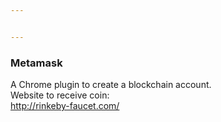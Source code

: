 ```yaml
---


---
```


<h3 id="metamask">Metamask</h3>
<p>A Chrome plugin to create a blockchain account.<br>
Website to receive coin:<br>
<a href="http://rinkeby-faucet.com/">http://rinkeby-faucet.com/</a></p>

